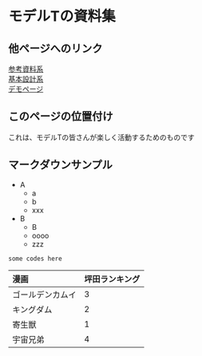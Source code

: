# モデルTの資料集
## 他ページへのリンク
[参考資料系](https://xxx.com)<br>
[基本設計系](https://xxxx.com)<br>
[デモページ](test.md)

## このページの位置付け
これは、モデルTの皆さんが楽しく活動するためのものです

## マークダウンサンプル
- A
    - a
    - b
    - xxx
- B
    - B
    - oooo
    - zzz

```
some codes here
```

|漫画|坪田ランキング|
|:---|:-------------|
|ゴールデンカムイ|3|
|キングダム|2|
|寄生獣|1|
|宇宙兄弟|4|
